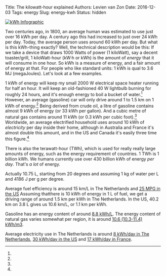 Title: The kilowatt-hour explained
Authors: Levien van Zon
Date: 2016-12-03
Tags: energy
Slug: energy-kwh
Status: hidden

[![kWh Infographic]({static}/images/energy-kwh-explained.png)]({static}/images/energy-kwh-explained.png)

Two centuries ago, in 1800, an average human was estimated to use just over 16 kWh per day. A century ago this had increased to just over 24 kWh per day. Today, the average person uses around 60 kWh per day. But what is this kWh-thing exactly? Well, the technical description would be this: If we take a device that draws 1000 Watts of power (1 kiloWatt), say a decent toaster/grill, 1 kiloWatt-hour (kW·h or kWh) is the amount of *energy* that it will consume in one hour. So kWh is a measure of energy, and a fair amount of energy at that. For people who like standard units: 1 kWh is qual to 3.6 MJ (megaJoules). Let's look at a few examples. 

1 kWh of energy will keep my small 2000 W electrical space heater running for half an hour. It will keep an old-fashioned 40 W lightbulb burning for roughly 24 hours, and it's enough energy to boil a bucket of water.[^waterboiling] However, an average (gasoline) car will only drive around 1 to 1.5 km on 1 kWh of energy.[^carenergy] Being derived from crude oil, a litre of gasoline contains almost 9 kWh of energy (or 33 kWh per gallon). And a cubic metre of natural gas contains around 11 kWh (or 0.3 kWh per cubic foot).[^energycontent]    
Worldwide, an average electrified household uses around 10 kWh of *electricity* per day inside their home, although in Australia and France it's almost double this amount, and in the US and Canada it's easily three time this figure.[^electricityuse] 

There is also the terawatt-hour (TWh), which is used for really really large amounts of energy, such as the energy requirement of countries. 1 TWh is 1 billion kWh. We humans currently use over 430 billion kWh of energy *per day*. That's *a lot* of energy. 


[^waterboiling]:
Actually 10.75 L, starting from 20 degrees and assuming 1 kg of water per L and 4186 J per g per degree. 

[^carenergy]:
Average fuel efficiency is around 15 km/L in The Netherlands and [25 MPG in the US](http://www.autonews.com/article/20150604/OEM05/150609925/average-u.s.-mpg-edges-up-to-25.5-in-may) Assuming thatthere is 10 kWh of energy in 1 L of fuel, we get a driving range of around 1.5 km per kWh in The Netherlands. In the US, 40.2 km on 3.8 L gives us 10.6 km/L, or 1.1 km per kWh.

[^energycontent]:
Gasoline has an energy content of around [8.8 kWh/L](http://hypertextbook.com/facts/2003/ArthurGolnik.shtml). The energy content of natural gas varies somewhat per region, it is around [10.6 (10.3-11.4) kWh/m3](http://hypertextbook.com/facts/2002/JanyTran.shtml).


[^electricityuse]:
Average electricity use in The Netherlands is around [8 kWh/day in The Netherlands](https://www.nibud.nl/consumenten/energie-en-water/), [30 kWh/day in the US](https://www.eia.gov/tools/faqs/faq.cfm?id=97&t=3) and [17 kWh/day in France](http://shrinkthatfootprint.com/average-household-electricity-consumption).

